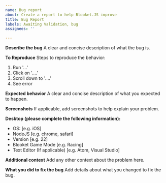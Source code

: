 ```yaml
---
name: Bug report
about: Create a report to help Blooket.JS improve
title: Bug Report
labels: Awaiting Validation, bug
assignees: ''

---
```


**Describe the bug**
A clear and concise description of what the bug is.

**To Reproduce**
Steps to reproduce the behavior:
1. Run '...'
2. Click on '....'
3. Scroll down to '....'
4. See error

**Expected behavior**
A clear and concise description of what you expected to happen.

**Screenshots**
If applicable, add screenshots to help explain your problem.

**Desktop (please complete the following information):**
 - OS: [e.g. iOS]
 - NodeJS [e.g. chrome, safari]
 - Version [e.g. 22]
 - Blooket Game Mode [e.g. Racing]
 - Text Editor (If applicable) [e.g. Atom, Visual Studio]

**Additional context**
Add any other context about the problem here.

**What you did to fix the bug**
Add details about what you changed to fix the bug.
